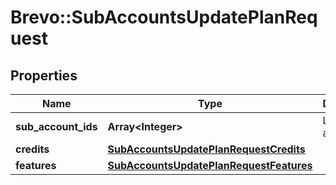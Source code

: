 # Brevo::SubAccountsUpdatePlanRequest

## Properties
Name | Type | Description | Notes
------------ | ------------- | ------------- | -------------
**sub_account_ids** | **Array&lt;Integer&gt;** | List of sub-account ids | [optional] 
**credits** | [**SubAccountsUpdatePlanRequestCredits**](SubAccountsUpdatePlanRequestCredits.md) |  | [optional] 
**features** | [**SubAccountsUpdatePlanRequestFeatures**](SubAccountsUpdatePlanRequestFeatures.md) |  | [optional] 


